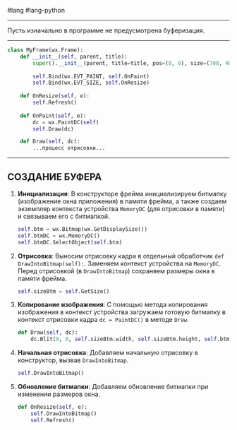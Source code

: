 #lang #lang-python 

---
Пусть изначально в программе не предусмотрена буферизация.

---

```python
class MyFrame(wx.Frame):
    def __init__(self, parent, title):
        super().__init__(parent, title=title, pos=(0, 0), size=(700, 400))
 
        self.Bind(wx.EVT_PAINT, self.OnPaint)
        self.Bind(wx.EVT_SIZE, self.OnResize)
 
    def OnResize(self, e):
        self.Refresh()
 
    def OnPaint(self, e):
        dc = wx.PaintDC(self)
        self.Draw(dc)

    def Draw(self, dc):
        ...процесс отрисовки...
```
---

## СОЗДАНИЕ БУФЕРА

1. **Инициализация**: В конструкторе фрейма инициализируем битмапку (изображение окна приложения) в памяти фрейма, а также создаем экземпляр контекста устройства `MemoryDC` (для отрисовки в памяти) и связываем его с битмапкой.
   
   ```python
   self.btm = wx.Bitmap(wx.GetDisplaySize())
   self.btmDC = wx.MemoryDC()
   self.btmDC.SelectObject(self.btm)
   ```

2. **Отрисовка**: Выносим отрисовку кадра в отдельный обработчик `def DrawIntoBitmap(self):`. Заменяем контекст устройства на `MemoryDC`. Перед отрисовкой (в `DrawIntoBitmap`) сохраняем размеры окна в памяти фрейма.
   
   ```python
   self.sizeBtm = self.GetSize()
   ```

3. **Копирование изображения**: С помощью метода копирования изображения в контекст устройства загружаем готовую битмапку в контекст отрисовки кадра `dc = PaintDC()` в методе `Draw`.
   
   ```python
   def Draw(self, dc):
       dc.Blit(0, 0, self.sizeBtm.width, self.sizeBtm.height, self.btmDC, 0, 0)  # ширину и высоту берем из сохраненных размеров окна
   ```

4. **Начальная отрисовка**: Добавляем начальную отрисовку в конструктор, вызвав `DrawIntoBitmap`.

   ```python
   self.DrawIntoBitmap()
   ```

5. **Обновление битмапки**: Добавляем обновление битмапки при изменении размеров окна.

   ```python
   def OnResize(self, e):
       self.DrawIntoBitmap()
       self.Refresh()
   ```

